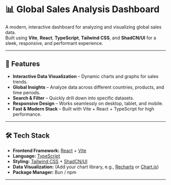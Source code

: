 
# 📊 Global Sales Analysis Dashboard

A modern, interactive dashboard for analyzing and visualizing global sales data.  
Built using **Vite**, **React**, **TypeScript**, **Tailwind CSS**, and **ShadCN/UI** for a sleek, responsive, and performant experience.

---

## 🚀 Features
- **Interactive Data Visualization** – Dynamic charts and graphs for sales trends.
- **Global Insights** – Analyze data across different countries, products, and time periods.
- **Search & Filter** – Quickly drill down into specific datasets.
- **Responsive Design** – Works seamlessly on desktop, tablet, and mobile.
- **Fast & Modern Stack** – Built with Vite + React + TypeScript for high performance.

---

## 🛠 Tech Stack
- **Frontend Framework:** [React](https://react.dev/) + [Vite](https://vitejs.dev/)
- **Language:** [TypeScript](https://www.typescriptlang.org/)
- **Styling:** [Tailwind CSS](https://tailwindcss.com/) + [ShadCN/UI](https://ui.shadcn.com/)
- **Data Visualization:** (Add your chart library, e.g., [Recharts](https://recharts.org/) or [Chart.js](https://www.chartjs.org/))
- **Package Manager:** Bun / npm

---
